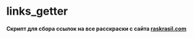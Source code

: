 # links_getter
#### Скрипт для сбора ссылок на все расскраски с сайта [raskrasil.com](https://raskrasil.com)
